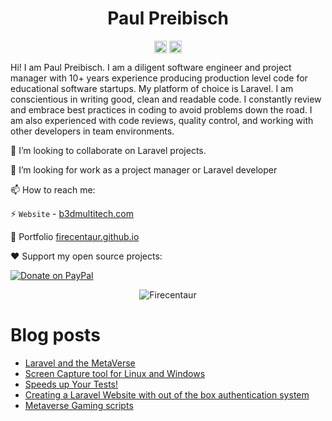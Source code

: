 <p align="center"> <h1 align="center"> Paul Preibisch</h1> </p>
<p align="center">
<a href="https://github.com/firecentaur" target="_blank"><img align="center" src="https://cdn.jsdelivr.net/npm/simple-icons@3.0.1/icons/github.svg" alt="Paul Preibisch" height="20" width="20" /></a>
<a href="https://dev.to/firecentaur" target="_blank"><img align="center" src="https://cdn.jsdelivr.net/npm/simple-icons@3.0.1/icons/blogger.svg" alt="Paul Preibisch Blog" height="20" width="20" /></a>
</p>

Hi! I am Paul Preibisch. I am a diligent software engineer and project manager with 10+ years experience producing production level code for educational software startups. My platform of choice is Laravel. I am conscientious in writing good, clean and readable code. I constantly review and embrace best practices in coding to avoid problems down the road. I am also experienced with code reviews, quality control, and working with other developers in team environments.

👯 I’m looking to collaborate on Laravel projects.

🤔 I’m looking for work as a project manager or Laravel developer

📫 How to reach me:

⚡ `Website` - [b3dmultitech.com](https://b3dmultitech.com)

💬 Portfolio [firecentaur.github.io](https://firecentaur.github.io/)

❤️ Support my open source projects:

[![Donate on PayPal](https://img.shields.io/badge/--paypal?label=PayPal&logo=PayPal&style=social)](https://www.paypal.com/donate/?hosted_button_id=TXCCMYFYVREJJ)



<p align="center">
	<img src=https://github-readme-stats.vercel.app/api?username=firecentaur&show_icons=true alt=Firecentaur />
</p>

# Blog posts
<!-- BLOG-POST-LIST:START -->
- [Laravel and the MetaVerse](https://dev.to/firecentaur/laravel-and-the-metaverse-kid)
- [Screen Capture tool for Linux and Windows](https://dev.to/firecentaur/screen-capture-tool-for-linux-and-windows-5mk)
- [Speeds up Your Tests!](https://dev.to/firecentaur/schema-dump-speeds-up-tests-1635)
- [Creating a Laravel Website with out of the box authentication system](https://dev.to/firecentaur/creating-a-laravel-website-with-out-of-the-box-authentication-system-jl3)
- [Metaverse Gaming scripts](https://dev.to/firecentaur/metaverse-gaming-scripts-346m)
<!-- BLOG-POST-LIST:END -->
